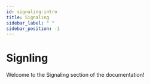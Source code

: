 ```yaml
---
id: signaling-intro
title: Signaling
sidebar_label: " "
sidebar_position: -1
---
```


# Signling

Welcome to the Signaling section of the documentation!
